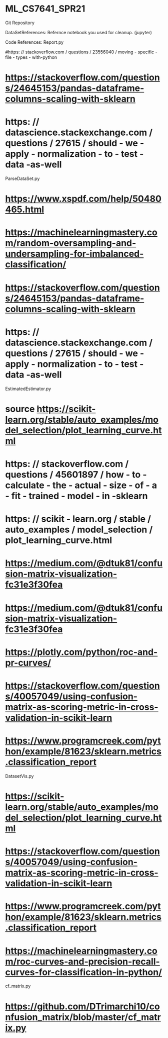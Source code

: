 # ML_CS7641_SPR21

Git Repository

DataSetReferences:
Refernce notebook you used for cleanup. (jupyter)


Code References:
Report.py

#https: // stackoverflow.com / questions / 23556040 / moving - specific - file - types - with-python
# https://stackoverflow.com/questions/24645153/pandas-dataframe-columns-scaling-with-sklearn
# https: // datascience.stackexchange.com / questions / 27615 / should - we - apply - normalization - to - test - data -as-well

ParseDataSet.py        
# https://www.xspdf.com/help/50480465.html
# https://machinelearningmastery.com/random-oversampling-and-undersampling-for-imbalanced-classification/
# https://stackoverflow.com/questions/24645153/pandas-dataframe-columns-scaling-with-sklearn
# https: // datascience.stackexchange.com / questions / 27615 / should - we - apply - normalization - to - test - data -as-well

EstimatedEstimator.py
# source https://scikit-learn.org/stable/auto_examples/model_selection/plot_learning_curve.html
# https: // stackoverflow.com / questions / 45601897 / how - to - calculate - the - actual - size - of - a - fit - trained - model - in -sklearn
# https: // scikit - learn.org / stable / auto_examples / model_selection / plot_learning_curve.html
# https://medium.com/@dtuk81/confusion-matrix-visualization-fc31e3f30fea
# https://medium.com/@dtuk81/confusion-matrix-visualization-fc31e3f30fea
# https://plotly.com/python/roc-and-pr-curves/
# https://stackoverflow.com/questions/40057049/using-confusion-matrix-as-scoring-metric-in-cross-validation-in-scikit-learn
# https://www.programcreek.com/python/example/81623/sklearn.metrics.classification_report

DatasetVis.py
# https://scikit-learn.org/stable/auto_examples/model_selection/plot_learning_curve.html
# https://stackoverflow.com/questions/40057049/using-confusion-matrix-as-scoring-metric-in-cross-validation-in-scikit-learn
# https://www.programcreek.com/python/example/81623/sklearn.metrics.classification_report
# https://machinelearningmastery.com/roc-curves-and-precision-recall-curves-for-classification-in-python/

cf_matrix.py
# https://github.com/DTrimarchi10/confusion_matrix/blob/master/cf_matrix.py
